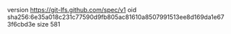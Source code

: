 version https://git-lfs.github.com/spec/v1
oid sha256:6e35a018c231c77590d9fb805ac81610a8507991513ee8d169da1e673f6cbd3e
size 581
